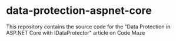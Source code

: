# data-protection-aspnet-core
This repository contains the source code for the "Data Protection in ASP.NET Core with IDataProtector" article on Code Maze
